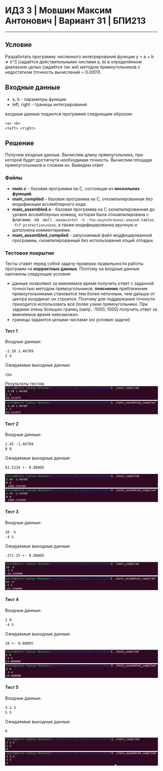 # ИДЗ 3 | Мовшин Максим Антонович | Вариант 31 | БПИ213
****
## Условие
Разработать программу численного интегрирования функции y = a + b ∗ x^3
(задаётся действительными числами а, b) в определённом диапазоне целых (задаётся так же) методом прямоугольников
с недостатком (точность вычислений = 0.0001).
## Входные данные
- a, b - параметры функции
- left, right - границы интегрирования

входные данные подаются программе следующим образом:
```
<a> <b>
<left> <right>
```
## Решение
Получим входные данные. Вычислим длину прямоугольника, при которой будет достигнута необходимая точность. Вычислим площади прямоугольников и сложим их. Выведем ответ
 ### Файлы
- **main.c** - базовая программа на С, состоящая из **нескольких функций**.
- **main_compiled** - базовая программа на C, откомпилированная без модификации ассемблерного кода.
- **main_assembled.s** - базовая программа на C скомпилированная до уровня ассемблерных команд, которая была откомпилирована с флагами: `-O0 -Wall -masm=intel -S -fno-asynchronous-unwind-tables -fcf-protection=none`, а также модифицированна вручную и дополнена комментариями.
- **main_assembled_compiled** - запускаемый файл модфицированной программы, скомпилированный без использования опций отладки.
### Тестовое покрытие
Тесты ставят перед собой задачу проверки правильности работы программ на **корректных данных**. Поэтому на входные данные наложены следующие условия:
- данные позволяют за вменяемое время получить ответ с заданной точностью методом прямоугольников. **пояснение** приближение прямоугольниками становится тем более неточным, чем дальше от центра координат он строится. Поэтому для поддержания точности приходится использовать всё более узкие прямоугольники. При задании очень больших границ (напр. -1000, 1000) получить ответ за вменяемое время невозможно.
- границы задаются целыми числами (из условия задачи)

#### Тест 1
Входные данные:
```
-2.28 1.46789
2 4
```
Ожидаемые выходные данные:
```
cba
```
Результаты тестов:
![](/screenshots/test_one_main.png)
![](/screenshots/test_one_assembler.png)
#### Тест 2
Входные данные:
```
2.45 -1.46789
0 8
```
Ожидаемые выходные данные:
```
83.5134 +- 0.00005
```
![](/screenshots/test_two_main.png)
![](/screenshots/test_two_assembler.png)
#### Тест 3
Входные данные:
```
10 -5
-4 5
```
Ожидаемые выходные данные:
```
-371.25 +- 0.00005
```
![](/screenshots/test_three_main.png)
![](/screenshots/test_three_assembler.png)
#### Тест 4
Входные данные:
```
2 0
-4 5
```
Ожидаемые выходные данные:
```
18 +- 0.00005
```
![](/screenshots/test_four_main.png)
![](/screenshots/test_four_assembler.png)
#### Тест 5
Входные данные:
```
3 2.5
5 5
```
Ожидаемые выходные данные:
```
0
```
![](/screenshots/test_five_main.png)
![](/screenshots/test_five_assembler.png)

